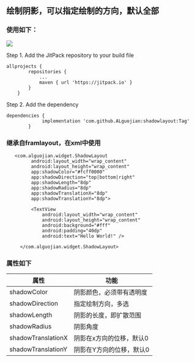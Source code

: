 ## 绘制阴影，可以指定绘制的方向，默认全部

### 使用如下：

[![](https://jitpack.io/v/ALguojian/shadowlayout.svg)](https://jitpack.io/#ALguojian/shadowlayout)

Step 1. Add the JitPack repository to your build file

```
allprojects {
        repositories {
            ...
            maven { url 'https://jitpack.io' }
        }
    }
```

Step 2. Add the dependency
```
dependencies {
             implementation 'com.github.ALguojian:shadowlayout:Tag'
        }
```

### 继承自framlayout，在xml中使用

```
   <com.alguojian.widget.ShadowLayout
         android:layout_width="wrap_content"
         android:layout_height="wrap_content"
         app:shadowColor="#fcff0000"
         app:shadowDirection="top|bottom|right"
         app:shadowLength="8dp"
         app:shadowRadius="8dp"
         app:shadowTranslationX="8dp"
         app:shadowTranslationY="8dp">

         <TextView
             android:layout_width="wrap_content"
             android:layout_height="wrap_content"
             android:background="#fff"
             android:padding="40dp"
             android:text="Hello World!" />

     </com.alguojian.widget.ShadowLayout>
```

### 属性如下

|属性| 功能|
|---|---|
|shadowColor|阴影颜色，必须带有透明度|
|shadowDirection | 指定绘制方向，多选|
|shadowLength | 阴影的长度，即扩散范围|
|shadowRadius | 阴影角度|
|shadowTranslationX | 阴影在x方向的位移，默认0|
|shadowTranslationY| 阴影在Y方向的位移，默认0|





